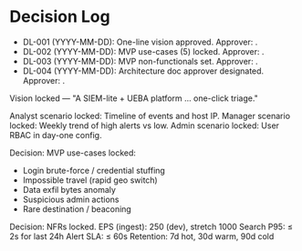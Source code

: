 # Decision Log

- DL-001 (YYYY-MM-DD): One-line vision approved. Approver: <name>.
- DL-002 (YYYY-MM-DD): MVP use-cases (5) locked. Approver: <name>.
- DL-003 (YYYY-MM-DD): MVP non-functionals set. Approver: <name>.
- DL-004 (YYYY-MM-DD): Architecture doc approver designated. Approver: <name>.

Vision locked — "A SIEM-lite + UEBA platform … one-click triage."

Analyst scenario locked: Timeline of events and host IP.
Manager scenario locked: Weekly trend of high alerts vs low.
Admin scenario locked: User RBAC in day-one config.

Decision: MVP use-cases locked:
- Login brute-force / credential stuffing
- Impossible travel (rapid geo switch)
- Data exfil bytes anomaly
- Suspicious admin actions
- Rare destination / beaconing

Decision: NFRs locked.
EPS (ingest): 250 (dev), stretch 1000
Search P95: ≤ 2s for last 24h
Alert SLA: ≤ 60s
Retention: 7d hot, 30d warm, 90d cold
